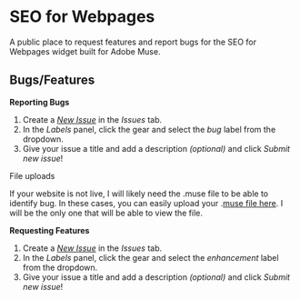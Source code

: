 # SEO for Webpages

A public place to request features and report bugs for the SEO for Webpages widget built for Adobe Muse.

## Bugs/Features

**Reporting Bugs**

1. Create a *[New Issue](https://github.com/j26design/SEO-for-Webpages/issues/new?labels=bug)* in the *Issues* tab.
2. In the *Labels* panel, click the gear and select the *bug* label from the dropdown.
3. Give your issue a title and add a description *(optional)* and click *Submit new issue*!

File uploads

If your website is not live, I will likely need the .muse file to be able to identify bug. In these cases, you can easily upload your .[muse file here](https://www.dropbox.com/request/ua5xxdu0sLmoev2AowsD). I will be the only one that will be able to view the file.

**Requesting Features**

1. Create a *[New Issue](https://github.com/j26design/SEO-for-Webpages/issues/new?labels=enhancement)* in the *Issues* tab.
2. In the *Labels* panel, click the gear and select the *enhancement* label from the dropdown.
3. Give your issue a title and add a description *(optional)* and click *Submit new issue*!
